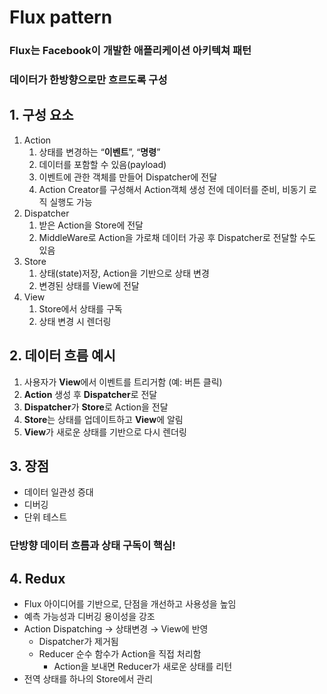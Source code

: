 # Flux pattern

### Flux는 **Facebook이** 개발한 애플리케이션 아키텍쳐 패턴

### 데이터가 **한방향**으로만 흐르도록 구성

## 1. 구성 요소

1. Action
    1. 상태를 변경하는 “**이벤트**”, “**명령**”
    2. 데이터를 포함할 수 있음(payload)
    3. 이벤트에 관한 객체를 만들어 Dispatcher에 전달
    4. Action Creator를 구성해서 Action객체 생성 전에 데이터를 준비, 비동기 로직 실행도 가능
2. Dispatcher
    1. 받은 Action을 Store에 전달
    2. MiddleWare로 Action을 가로채 데이터 가공 후 Dispatcher로 전달할 수도 있음
3. Store
    1. 상태(state)저장, Action을 기반으로 상태 변경
    2. 변경된 상태를 View에 전달
4. View
    1. Store에서 상태를 구독
    2. 상태 변경 시 렌더링

## 2. 데이터 흐름 예시

1. 사용자가 **View**에서 이벤트를 트리거함 (예: 버튼 클릭)
2. **Action** 생성 후 **Dispatcher**로 전달
3. **Dispatcher**가 **Store**로 Action을 전달
4. **Store**는 상태를 업데이트하고 **View**에 알림
5. **View**가 새로운 상태를 기반으로 다시 렌더링

## 3. 장점

- 데이터 일관성 증대
- 디버깅
- 단위 테스트

### **단방향 데이터 흐름**과 **상태 구독**이 핵심!

## 4. Redux

- Flux 아이디어를 기반으로, 단점을 개선하고 사용성을 높임
- 예측 가능성과 디버깅 용이성을 강조
- Action Dispatching → 상태변경 → View에 반영
    - Dispatcher가 제거됨
    - Reducer 순수 함수가 Action을 직접 처리함
        - Action을 보내면 Reducer가 새로운 상태를 리턴
- 전역 상태를 하나의 Store에서 관리
